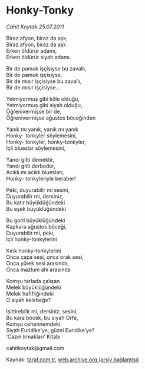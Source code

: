 # Honky-Tonky

*Cahit Koytak 25.07.2011*

<div class="yazi"><p>Biraz afyon, biraz da aşk,<br/>Biraz afyon, biraz da aşk<br/>Erken öldürür adamı,<br/>Erken öldürür siyah adamı.</p>
<p>Bir de pamuk işçisiyse bu zavallı,<br/>Bir de pamuk işçisiyse,<br/>Bir de mısır işçisiyse bu zavallı,<br/>Bir de mısır işçisiyse...</p>
<p>Yetmiyormuş gibi köle olduğu,<br/>Yetmiyormuş gibi siyah olduğu,<br/>Öğrenivermişse bir de,<br/>Öğrenivermişse ağustos böceğinden</p>
<p>Yanık mı yanık, yanık mı yanık<br/>Honky- tonkyler söylemesini,<br/>Honky- tonkyler, honky-tonkyler,<br/>İçli blueslar söylemesini,</p>
<p>Yandı gitti demektir,<br/>Yandı gitti derbeder,<br/>Acıklı mı acıklı bluesları,<br/>Honky- tonkyleriyle beraber!</p>
<p>Peki, duyurabilir mi sesini,<br/>Duyurabilir mi, dersiniz,<br/>Bu katır büyüklüğündeki<br/>Bu eşek büyüklüğündeki</p>
<p>Bu goril büyüklüğündeki<br/>Kapkara ağustos böceği,<br/>Duyurabilir mi, peki,<br/>İçli honky-tonkylerini</p>
<p>Kırık honky-tonkylerini<br/>Onca çapa sesi, onca orak sesi,<br/>Onca yürek sesi arasında,<br/>Onca mazlum ahı arasında</p>
<p>Komşu tarlada çalışan<br/>Melek büyüklüğündeki<br/>Melek hafifliğindeki<br/>O siyah kelebeğe?</p>
<p>İşittirebilir mi, dersiniz, sesini,<br/>Bu kara böcek, bu siyah Orfe,<br/>Komşu cehennemdeki<br/>Siyah Euridike’ye, güzel Euridike’ye?<br/>‘Cazın Irmakları’ Kitabı</p>
<p>cahitkoytak@gmail.com</p>
</div>

Kaynak: [taraf.com.tr](http://www.taraf.com.tr/cahit-koytak/makale-honky-tonky.htm), [web.archive.org (arşiv bağlantısı)](http://web.archive.org/web/20130623232031/http://www.taraf.com.tr/cahit-koytak/makale-honky-tonky.htm)
